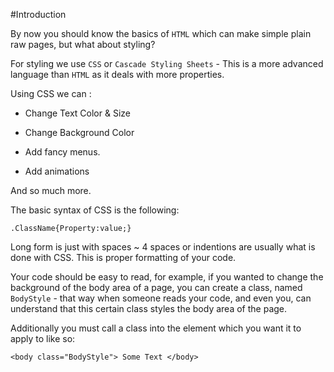#Introduction

By now you should know the basics of `HTML` which can make simple plain raw pages, but what about styling?

For styling we use `CSS` or `Cascade Styling Sheets` - This is a more advanced language than `HTML` as it deals with more properties. 

Using CSS we can :

 - Change Text Color & Size
 
 - Change Background Color
 
 - Add fancy menus. 
 
 - Add animations
 
And so much more. 

The basic syntax of CSS is the following:

`.ClassName{Property:value;}` 

Long form is just with spaces ~ 4 spaces or indentions are usually what is done with CSS. This is proper formatting of your code. 

Your code should be easy to read, for example, if you wanted to change the background of the body area of a page, you can create a class, named `BodyStyle` - that way when someone reads your code, and even you, can understand that this certain class styles the body area of the page. 

Additionally you must call a class into the element which you want it to apply to like so:

`<body class="BodyStyle"> Some Text </body>` 


 
